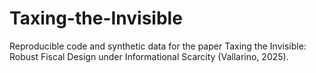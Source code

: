 # Taxing-the-Invisible
Reproducible code and synthetic data for the paper Taxing the Invisible: Robust Fiscal Design under Informational Scarcity (Vallarino, 2025).
